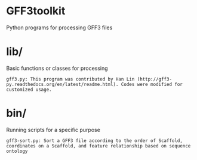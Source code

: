 # GFF3toolkit
Python programs for processing GFF3 files

# lib/
Basic functions or classes for processing 

    gff3.py: This program was contributed by Han Lin (http://gff3-py.readthedocs.org/en/latest/readme.html). Codes were modified for customized usage.
    
# bin/

Running scripts for a specific purpose

    gff3-sort.py: Sort a GFF3 file according to the order of Scaffold, coordinates on a Scaffold, and feature relationship based on sequence ontology
